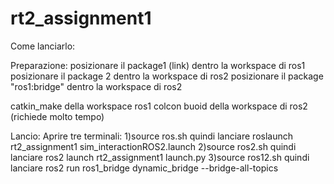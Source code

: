 # rt2_assignment1
Come lanciarlo:

Preparazione:
posizionare il package1 (link) dentro la workspace di ros1
posizionare il package 2 dentro la workspace di ros2
posizionare il package "ros1:bridge" dentro la workspace di ros2

catkin_make della workspace ros1
colcon buoid della workspace di ros2 (richiede molto tempo)

Lancio:
Aprire tre terminali:
1)source ros.sh quindi lanciare roslaunch rt2_assignment1 sim_interactionROS2.launch
2)source ros2.sh quindi lanciare ros2 launch rt2_assignment1 launch.py
3)source ros12.sh quindi lanciare   ros2 run ros1_bridge dynamic_bridge --bridge-all-topics
